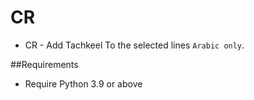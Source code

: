 # CR

- CR - Add Tachkeel To the selected lines `Arabic only`.

##Requirements

- Require Python 3.9 or above